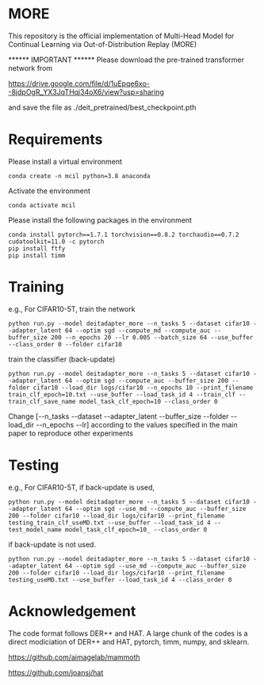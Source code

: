 # MORE

This repository is the official implementation of Multi-Head Model for Continual Learning via Out-of-Distribution Replay (MORE)

****** IMPORTANT ******
Please download the pre-trained transformer network from

https://drive.google.com/file/d/1uEpqe6xo--8jdpOgR_YX3JqTHqj34oX6/view?usp=sharing

and save the file as ./deit_pretrained/best_checkpoint.pth



# Requirements
Please install a virtual environment

```
conda create -n mcil python=3.8 anaconda
```

Activate the environment

```
conda activate mcil
```

Please install the following packages in the environment

```
conda install pytorch==1.7.1 torchvision==0.8.2 torchaudio==0.7.2 cudatoolkit=11.0 -c pytorch
pip install ftfy
pip install timm
```

# Training
e.g., For CIFAR10-5T, train the network
```
python run.py --model deitadapter_more --n_tasks 5 --dataset cifar10 --adapter_latent 64 --optim sgd --compute_md --compute_auc --buffer_size 200 --n_epochs 20 --lr 0.005 --batch_size 64 --use_buffer --class_order 0 --folder cifar10
```

train the classifier (back-update)
```
python run.py --model deitadapter_more --n_tasks 5 --dataset cifar10 --adapter_latent 64 --optim sgd --compute_auc --buffer_size 200 --folder cifar10 --load_dir logs/cifar10 --n_epochs 10 --print_filename train_clf_epoch=10.txt --use_buffer --load_task_id 4 --train_clf --train_clf_save_name model_task_clf_epoch=10 --class_order 0
```
	
Change [--n_tasks --dataset --adapter_latent --buffer_size --folder --load_dir --n_epochs --lr] according to the values specified in the main paper to reproduce other experiments
	
# Testing
e.g., For CIFAR10-5T,
if back-update is used,
```
python run.py --model deitadapter_more --n_tasks 5 --dataset cifar10 --adapter_latent 64 --optim sgd --use_md --compute_auc --buffer_size 200 --folder cifar10 --load_dir logs/cifar10 --print_filename testing_train_clf_useMD.txt --use_buffer --load_task_id 4 --test_model_name model_task_clf_epoch=10_ --class_order 0
```
		
if back-update is not used.
```
python run.py --model deitadapter_more --n_tasks 5 --dataset cifar10 --adapter_latent 64 --optim sgd --use_md --compute_auc --buffer_size 200 --folder cifar10 --load_dir logs/cifar10 --print_filename testing_useMD.txt --use_buffer --load_task_id 4 --class_order 0
```

# Acknowledgement
The code format follows DER++ and HAT. A large chunk of the codes is a direct modiciation of DER++ and HAT, pytorch, timm, numpy, and sklearn.

https://github.com/aimagelab/mammoth

https://github.com/joansj/hat



